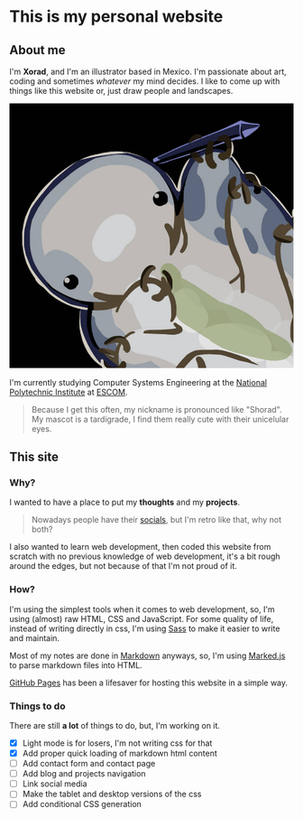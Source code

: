 # This is my personal website

## About me

I'm **Xorad**, and I'm an illustrator based in Mexico. I'm passionate about art, coding and sometimes *whatever* my mind decides. I like to come up with things like this website or, just draw people and landscapes.

![Xorad](/assets/media/xorad.jpg)

I'm currently studying Computer Systems Engineering at the [National Polytechnic Institute](https://www.ipn.mx/) at [ESCOM](https://www.escom.ipn.mx/).

> Because I get this often, my nickname is pronounced like "Shorad". My mascot is a tardigrade, I find them really cute with their unicelular eyes.

<!-- While writing this [copilot](https://copilot.github.com/) autocompleted with this gem:
```markdown
> Because I get this question a lot, I'm not a furry, I just like to draw them.
```-->

## This site

### Why?

I wanted to have a place to put my **thoughts** and my **projects**.

> Nowadays people have their [socials](/contact.html), but I'm retro like that, why not both?

I also wanted to learn web development, then coded this website from scratch with no previous knowledge of web development, it's a bit rough around the edges, but not because of that I'm not proud of it.

### How?

I'm using the simplest tools when it comes to web development, so, I'm using (almost) raw HTML, CSS and JavaScript. For some quality of life, instead of writing directly in css, I'm using [Sass](https://sass-lang.com/) to make it easier to write and maintain.

Most of my notes are done in [Markdown](https://www.markdownguide.org/) anyways, so, I'm using [Marked.js](https://marked.js.org/) to parse markdown files into HTML.

[GitHub Pages](https://pages.github.com/) has been a lifesaver for hosting this website in a simple way.

### Things to do

There are still **a lot** of things to do, but, I'm working on it.

- [x] Light mode is for losers, I'm not writing css for that
- [x] Add proper quick loading of markdown html content
- [ ] Add contact form and contact page
- [ ] Add blog and projects navigation
- [ ] Link social media
- [ ] Make the tablet and desktop versions of the css
- [ ] Add conditional CSS generation
